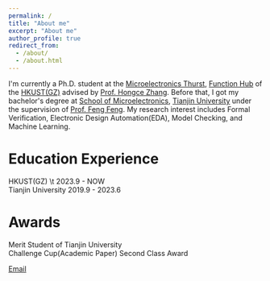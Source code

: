 ```yaml
---
permalink: /
title: "About me"
excerpt: "About me"
author_profile: true
redirect_from: 
  - /about/
  - /about.html
---
```


I'm currently a Ph.D. student at the [Microelectronics Thurst](https://www.hkust-gz.edu.cn/academics/hubs-and-thrust-areas/function-hub/microelectronics/), [Function Hub](https://www.hkust-gz.edu.cn/academics/hubs-and-thrust-areas/function-hub/) of the [HKUST(GZ)](https://www.hkust-gz.edu.cn/) advised by [Prof. Hongce Zhang](https://hongcezh.people.ust.hk/). Before that, I got my bachelor's degree at [School of Microelectronics](http://sme.tju.edu.cn/), [Tianjin University](http://www.tju.edu.cn/) under the supervision of [Prof. Feng Feng](http://faculty.tju.edu.cn/ff/en/index.htm). My research interest includes Formal Verification, Electronic Design Automation(EDA), Model Checking, and Machine Learning.

# Education Experience
HKUST(GZ)            \t 2023.9 - NOW <br>
Tianjin University      2019.9 - 2023.6

# Awards

Merit Student of Tianjin University  <br>
Challenge Cup(Academic Paper) Second Class Award

[Email](mailto:cyu418@connect.hkust-gz.edu.cn)

